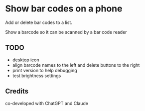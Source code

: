 # Show bar codes on a phone

Add or delete bar codes to a list.

Show a barcode so it can be scanned by a bar code reader


## TODO

- desktop icon
- align barcode names to the left and delete buttons to the right
- print version to help debugging
- test brightness settings

## Credits

co-developed with ChatGPT and Claude
